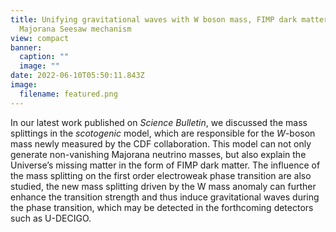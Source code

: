 ```yaml
---
title: Unifying gravitational waves with W boson mass, FIMP dark matter and
  Majorana Seesaw mechanism
view: compact
banner:
  caption: ""
  image: ""
date: 2022-06-10T05:50:11.843Z
image:
  filename: featured.png
---
```

In our latest work published on *Science Bulletin*, we discussed the mass splittings in the *scotogenic* model, which are responsible for the $W$-boson mass newly measured by the CDF collaboration. This model can not only generate non-vanishing Majorana neutrino masses, but also explain the Universe’s missing matter in the form of FIMP dark matter. The influence of the mass splitting on the first order electroweak phase transition are also studied, the new mass splitting driven by the W mass anomaly can further enhance the transition strength and thus induce gravitational waves during the phase transition, which may be detected in the forthcoming detectors such as U-DECIGO.